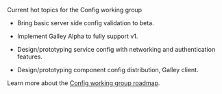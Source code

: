 Current hot topics for the Config working group

* Bring basic server side config validation to beta.

* Implement Galley Alpha to fully support v1. 

* Design/prototyping service config with networking and authentication features.

* Design/prototyping component config distribution, Galley client. 

Learn more about the [Config working group roadmap](https://docs.google.com/document/d/11xm_dUYVYBbn1b3mQ9XneWRYj05h-hd_29DM8myvoRE/edit).

